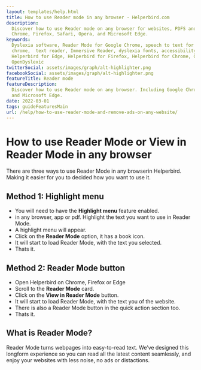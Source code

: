```yaml
---
layout: templates/help.html
title: How to use Reader mode in any browser - Helperbird.com
description:
  Discover how to use Reader mode on any browser for websites, PDFS and apps. Including Google
  Chrome, Firefox, Safari, Opera, and Microsoft Edge.
keywords:
  Dyslexia software, Reader Mode for Google Chrome, speech to text for chrome, Text to speech for
  chrome,  text reader, Immersive Reader, dyslexia fonts, accessibility software, dyslexia software,
  Helperbird for Edge, Helperbird for Firefox, Helperbird for Chrome, Opendyslexic for Chrome,
  OpenDyslexic
twitterSocial: assets/images/graph/alt-highlighter.png
facebookSocial: assets/images/graph/alt-highlighter.png
featureTitle: Reader mode
featureDescription:
  Discover how to use Reader mode on any browser. Including Google Chrome, Firefox, Safari, Opera,
  and Microsoft Edge.
date: 2022-03-01
tags: guideFeaturesMain
url: /help/how-to-use-reader-mode-and-remove-ads-on-any-website/
---
```


# How to use Reader Mode or **View in Reader Mode** in any browser

There are three ways to use Reader Mode in any browserin Helperbird. Making it easier for you to
decided how you want to use it.

## Method 1: Highlight menu

- You will need to have the **Highlight menu** feature enabled.
- in any browser, app or pdf. Highlight the text you want to use in Reader Mode.
- A highlight menu will appear.
- Click on the **Reader Mode** option, it has a book icon.
- It will start to load Reader Mode, with the text you selected.
- Thats it.

## Method 2: Reader Mode button

- Open Helperbird on Chrome, Firefox or Edge
- Scroll to the **Reader Mode** card.
- Click on the **View in Reader Mode** button.
- It will start to load Reader Mode, with the text you of the website.
- There is also a Reader Mode button in the quick action section too.
- Thats it.

## What is Reader Mode?

Reader Mode turns webpages into easy-to-read text. We’ve designed this longform experience so you
can read all the latest content seamlessly, and enjoy your websites with less noise, no ads or
distactions.
